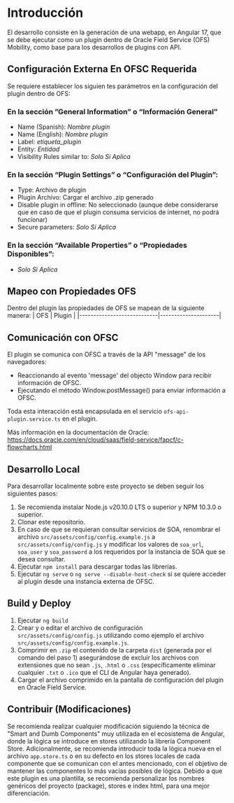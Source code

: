 # Introducción

El desarrollo consiste en la generación de una webapp, en Angular 17, que se debe ejecutar como un plugin dentro de Oracle Field Service (OFS) Mobility, como base para los desarrollos de plugins con API.

## Configuración Externa En OFSC Requerida

Se requiere establecer los siguien tes parámetros en la configuración del plugin dentro de OFS:

### En la sección ”General Information” o “Información General”

- Name (Spanish): _Nombre plugin_
- Name (English): _Nombre plugin_
- Label: _etiqueta_plugin_
- Entity: _Entidad_
- Visibility Rules similar to: _Solo Si Aplica_

### En la sección “Plugin Settings” o “Configuración del Plugin”:

- Type: Archivo de plugin
- Plugin Archivo: Cargar el archivo .zip generado
- Disable plugin in offline: No seleccionado (aunque debe considerarse que en caso de que el plugin consuma servicios de internet, no podrá funcionar)
- Secure parameters: _Solo Si Aplica_

### En la sección “Available Properties” o “Propiedades Disponibles”:

- _Solo Si Aplica_

## Mapeo con Propiedades OFS

Dentro del plugin las propiedades de OFS se mapean de la siguiente manera:
| OFS | Plugin |
|----------------------------|---------------------|

## Comunicación con OFSC

El plugin se comunica con OFSC a través de la API "message" de los navegadores:

- Reaccionando al evento 'message' del objecto Window para recibir información de OFSC.
- Ejecutando el método Window.postMessage() para enviar información a OFSC.

Toda esta interacción está encapsulada en el servicio `ofs-api-plugin.service.ts` en el plugin.

Más información en la documentación de Oracle: https://docs.oracle.com/en/cloud/saas/field-service/fapcf/c-flowcharts.html

## Desarrollo Local

Para desarrollar localmente sobre este proyecto se deben seguir los siguientes pasos:

1. Se recomienda instalar Node.js v20.10.0 LTS o superior y NPM 10.3.0 o superior.
2. Clonar este repositorio.
3. En caso de que se requieran consultar servicios de SOA, renombrar el archivo `src/assets/config/config.example.js` a `src/assets/config/config.js` y modificar los valores de `soa_url`, `soa_user` y `soa_password` a los requeridos por la instancia de SOA que se desea consultar.
4. Ejecutar `npm install` para descargar todas las librerías.
5. Ejecutar `ng serve` o `ng serve --disable-host-check` si se quiere acceder al plugin desde una instancia externa de OFSC.

## Build y Deploy

1. Ejecutar `ng build`
2. Crear y o editar el archivo de configuración `src/assets/config/config.js` utilizando como ejemplo el archivo `src/assets/config/config.example.js`.
3. Comprimir en `.zip` el contenido de la carpeta `dist` (generada por el comando del paso 1) asegurándose de excluir los archivos con extensiones que no sean `.js`, `.html` o `.css` (específicamente eliminar cualquier `.txt` o `.ico` que el CLI de Angular haya generado).
4. Cargar el archivo comprimido en la pantalla de configuración del plugin en Oracle Field Service.

## Contribuir (Modificaciones)

Se recomienda realizar cualquier modificación siguiendo la técnica de "Smart and Dumb Components" muy utilizada en el ecosistema de Angular, donde la lógica se introduce en stores utilizando la librería Component Store.
Adicionalmente, se recomienda introducir toda la lógica nueva en el archivo `app.store.ts` o en su defecto en los stores locales de cada componente que se comunican con el antes mencionado, con el objetivo de mantener las componentes lo más vacías posibles de lógica.
Debido a que este plugin es una plantilla, se recomienda personalizar los nombres genéricos del proyecto (package), stores e index html, para una mejor diferenciación.
